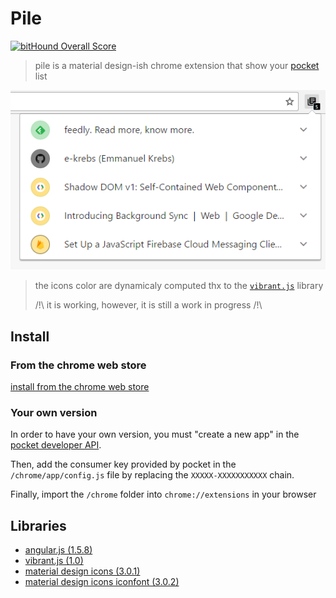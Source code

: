 # Pile
[![bitHound Overall Score](https://www.bithound.io/github/e-krebs/pile/badges/score.svg)](https://www.bithound.io/github/e-krebs/pile)

> pile is a material design-ish chrome extension that show your [pocket](https://getpocket.com) list

![example](img/pile.png)

> the icons color are dynamicaly computed thx to the [`vibrant.js`][1] library
>
> /!\ it is working, however, it is still a work in progress /!\


## Install

### From the chrome web store

[install from the chrome web store](https://chrome.google.com/webstore/detail/injagampgkalbbmhpemnfknoeghfenif)

### Your own version

In order to have your own version, you must "create a new app" in the [pocket developer API](https://getpocket.com/developer/apps/).

Then, add the consumer key provided by pocket in the `/chrome/app/config.js` file by replacing the `XXXXX-XXXXXXXXXXX` chain.

Finally, import the `/chrome` folder into `chrome://extensions` in your browser


## Libraries

- [angular.js (1.5.8)](https://github.com/angular/angular.js)
- [vibrant.js (1.0)][1]
- [material design icons (3.0.1)](https://github.com/google/material-design-icons)
- [material design icons iconfont (3.0.2)](https://github.com/jossef/material-design-icons-iconfont)

[1]: https://github.com/jariz/vibrant.js